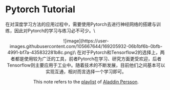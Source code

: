 # Pytorch Tutorial
在对深度学习方法的应用过程中，需要使用Pytorch去进行神经网络的搭建与训练，因此对Pytorch的学习与练习必不可少。\
<div align=center>![image](https://user-images.githubusercontent.com/105667644/169205932-06b1bf6b-0bfb-4991-bf7a-435832281b8c.png)\
在对于Pytorch和Tensorflow2的选择上，两者都是使用较为广泛的工具，前者Pytorch在学习、研究方面更受欢迎，后者Tensorflow则主要应用于工业中。随着技术的不断发展，目前他们之间基本可以实现互通，相对而言选择一个学习即可。
  

This note refers to the [playlist](https://www.youtube.com/playlist?list=PLhhyoLH6IjfxeoooqP9rhU3HJIAVAJ3Vz) of [Aladdin Persson](https://www.youtube.com/c/AladdinPersson).
